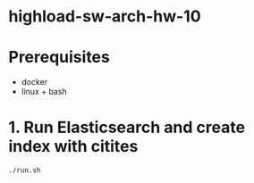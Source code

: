 # highload-sw-arch-hw-10

# Prerequisites
* docker
* linux + bash

# 1. Run Elasticsearch and create index with citites
```
./run.sh
```